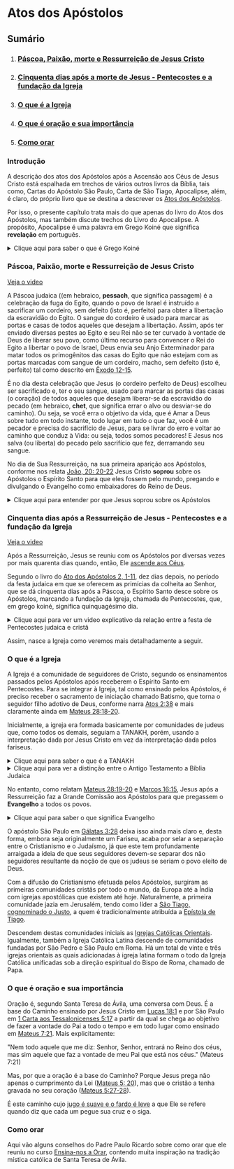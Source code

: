# Atos dos Apóstolos

## Sumário

1. ### [Páscoa, Paixão, morte e Ressurreição de Jesus Cristo](#páscoa-paixão-morte-e-ressurreição-de-jesus-cristo-1)

2. ### [Cinquenta dias após a morte de Jesus - Pentecostes e a fundação da Igreja](#cinquenta-dias-após-a-morte-de-jesus---pentecostes-e-a-fundação-da-igreja-1)

3. ### [O que é a Igreja](#o-que-é-a-igreja-1)

4. ### [O que é oração e sua importância](#o-que-é-oração-e-sua-importância-1)

5. ### [Como orar](#como-orar-1)


### Introdução

A descrição dos atos dos Apóstolos após a Ascensão aos Céus de Jesus Cristo está espalhada em trechos de vários outros livros da Bíblia, tais como, Cartas do Apóstolo São Paulo, Carta de São Tiago, Apocalipse, além, é claro, do próprio livro que se destina a descrever os [Atos dos Apóstolos](https://fatima.org.br/biblia-online/?book=atos-dos-apostolos).

Por isso, o presente capítulo trata mais do que apenas do livro do Atos dos Apóstolos, mas também discute trechos do Livro do Apocalipse.  A propósito, Apocalipse é uma palavra em Grego Koiné que significa **revelação** em português.

<details>
<summary> Clique aqui para saber o que é Grego Koiné </summary>
<p>Grego Koiné é um dialeto da língua grega falada na região de Israel na época dos Apóstolos e que servia como língua de comunicação entre os diversos povos que habitavam esta região durante a dominação do Império Romano.  Ela era utilizada tal como se usa o Inglês atualmente para permitir a comunicação entre pessoas que falam línguas muito diversas.
</p>
</details>

### Páscoa, Paixão, morte e Ressurreição de Jesus Cristo

[Veja o video](https://www.youtube.com/watch?v=bp71d1khmHI)

A Páscoa judaica ((em hebraico, **pessach**, que significa passagem) é a celebração da fuga do Egito, quando o povo de Israel é instruído a sacrificar um cordeiro, sem defeito (isto é, perfeito) para obter a libertação da escravidão do Egito.  O sangue do cordeiro é usado para marcar as portas e casas de todos aqueles que desejam a libertação.  Assim, após ter enviado diversas pestes ao Egito e seu Rei não se ter curvado à vontade de Deus de liberar seu povo, como último recurso para convencer o Rei do Egito a libertar o povo de Israel, Deus envia seu Anjo Exterminador para matar todos os primogênitos das casas do Egito que não estejam com as portas marcadas com sangue de um cordeiro, macho, sem defeito (isto é, perfeito) tal como descrito em [Êxodo 12-15](https://fatima.org.br/biblia-online/?book=exodo&chapter=12).

É no dia desta celebração que Jesus (o cordeiro perfeito de Deus) escolheu ser sacrificado e, ter o seu sangue, usado para marcar as portas das casas (o coração) de todos aqueles que desejam liberar-se da escravidão do pecado (em hebraico, **chet**, que significa errar o alvo ou desviar-se do caminho). Ou seja, se você erra o objetivo da vida, que é Amar a Deus sobre tudo em todo instante, todo lugar em tudo o que faz, você é um pecador e precisa do sacrifício de Jesus, para se livrar do erro e voltar ao caminho que conduz à Vida: ou seja, todos somos pecadores!  E Jesus nos salva (ou liberta) do pecado pelo sacrifício que fez, derramando seu sangue.

No dia de Sua Ressurreição, na sua primeira aparição aos Apóstolos, conforme nos relata [João, 20: 20-22](https://fatima.org.br/biblia-online/?book=sao-joao&chapter=20) Jesus Cristo **soprou** sobre os Apóstolos o Espírito Santo para que eles fossem pelo mundo, pregando e divulgando o Evangelho como embaixadores do Reino de Deus.

<details>
<summary> Clique aqui para entender por que Jesus soprou sobre os Apóstolos </summary>

<p>Observe que a palavra hebraica para Sopro é Ruach que é a mesma palavra usada para designar vento, respiração e espírito.  Assim, o sopro de Jesus (que é Deus) é entendido como o <i>Espírito Santo</i>.</p>
</details>

### Cinquenta dias após a Ressurreição de Jesus - Pentecostes e a fundação da Igreja

[Veja o video](https://www.youtube.com/watch?v=lM2CEPp3VU4)

Após a Ressurreição, Jesus se reuniu com os Apóstolos por diversas vezes por mais quarenta dias quando, então, Ele [ascende aos Céus](https://www.vaticannews.va/pt/feriados-liturgicos/ascensao-do-senhor.html).

Segundo o livro do [Ato dos Apóstolos 2, 1-11](https://fatima.org.br/biblia-online/?book=atos-dos-apostolos&chapter=2), dez dias depois, no período da festa judaica em que se oferecem as primícias da colheita ao Senhor, que se dá cinquenta dias após a Páscoa, o Espírito Santo desce sobre os Apóstolos, marcando a fundação da Igreja, chamada de Pentecostes, que, em grego koiné, significa quinquagésimo dia.

<details>
<summary>Clique aqui para ver um video explicativo da relação entre a festa de Pentecostes judaica e cristã</summary>

<p><a href="https://www.youtube.com/watch?v=44b8E7AWG-s">Pentecostes</a></p>

</details>

Assim, nasce a Igreja como veremos mais detalhadamente a seguir.

### O que é a Igreja

A Igreja é a comunidade de seguidores de Cristo, segundo os ensinamentos passados pelos Apóstolos após receberem o Espírito Santo em Pentecostes.  Para se integrar à Igreja, tal como ensinado pelos Apóstolos, é preciso receber o sacramento de iniciação chamado Batismo, que torna o seguidor filho adotivo de Deus, conforme narra [Atos 2:38](https://fatima.org.br/biblia-online/?book=atos-dos-apostolos&chapter=2) e mais claramente ainda em [Mateus 28:18-20](https://fatima.org.br/biblia-online/?book=sao-mateus&chapter=28).

Inicialmente, a igreja era formada basicamente por comunidades de judeus que, como todos os demais, seguiam a TANAKH, porém, usando a interpretação dada por Jesus Cristo em vez da interpretação dada pelos fariseus.

<details>
<summary>Clique aqui para saber o que é a TANAKH</summary>

<p>TANAKH é uma sigla que reúne as palavras hebraicas Torah, Nevi'im e Ketuvim.  Estas palavras designam, respectivamente, os livros que compõem a Lei ou Ensinamento de Moisés; as advertências dos Profetas, e os demais Escritos que compunham a Bíblia Judaica.
</p>
<br/>
</details>


<details>
<summary> Clique aqui para ver a distinção entre o Antigo Testamento a Bíblia Judaica</summary>

<p>A Bíblia judaica mais usada na época de Jesus era escrita em grego koiné denominada <a href="https://pt.wikipedia.org/wiki/Septuaginta">Septuaginta</a>.  Tratava-se de uma tradução para o grego koiné realizada por volta do século III a.C dos livros originalmente escritos em hebraico e aramaico acrescida de livros escritos até o século I a.C por comunidades judaicas da região de Alexandria, que falavam nativamente de grego koiné.  Estes livros contam a história e a revelação divina ocorrida entre o período anterior ao século III a.C e o período do Novo Testamento.</p>

<p>A partir do século I d.C, os rabinos judeus convencionaram a excluir da Bíblia Judaica todos os livros originalmente escritos em grego koiné.  Curiosamente, Lutero optou por seguir a tradição judaica em oposição à tradição apostólica e, por isso, atualmente, a Bíblia Protestante também não possui tais livros que são denominados pelas Igrejas Apostólicas de <a href="https://pt.wikipedia.org/wiki/Livros_deuterocan%C3%B4nicos">Deuterocanônicos</a>.</p>

</details>

No entanto, como relatam [Mateus 28:19-20](https://fatima.org.br/biblia-online/?book=sao-mateus&chapter=28) e [Marcos 16:15](https://fatima.org.br/biblia-online/?book=sao-marcos&chapter=16), Jesus após a Ressurreição faz a Grande Comissão aos Apóstolos para que pregassem o **Evangelho** a todos os povos.

<details>
<summary>Clique aqui para saber o que significa Evangelho</summary>

<p>Evangelho é uma palavra em grego koiné que significa <i>boa notícia</i></p>
</details>

O apóstolo São Paulo em [Gálatas 3:28](https://fatima.org.br/biblia-online/?book=galatas&chapter=3) deixa isso ainda mais claro e, desta forma, embora seja originalmente um Fariseu, acaba por selar a separação entre o Cristianismo e o Judaísmo, já que este tem profundamente arraigada a ideia de que seus seguidores devem-se separar dos não seguidores resultante da noção de que os judeus se seriam o povo eleito de Deus.

Com a difusão do Cristianismo efetuada pelos Apóstolos, surgiram as primeiras comunidades cristãs por todo o mundo, da Europa até a Índia com igrejas apostólicas que existem até hoje.  Naturalmente, a primeira comunidade jazia em Jerusalém, tendo como líder a [São Tiago, cognominado o Justo](https://pt.wikipedia.org/wiki/Tiago,_o_Justo#:~:text=Acredita%2Dse%20que%20ele%20seja,e%20esteve%20com%20Sim%C3%A3o%20Pedro.), a quem é tradicionalmente atribuída a [Epístola de Tiago](https://fatima.org.br/biblia-online/?book=sao-tiago).

Descendem destas comunidades iniciais as [Igrejas Católicas Orientais](https://fasbam.edu.br/2019/12/11/que-sao-as-igrejas-catolicas-orientais/).  Igualmente, também a Igreja Católica Latina descende de comunidades fundadas por São Pedro e São Paulo em Roma.  Há um total de vinte e três igrejas orientais as quais adicionadas à igreja latina formam o todo da Igreja Católica unificadas sob a direção espiritual do Bispo de Roma, chamado de Papa.

### O que é oração e sua importância

Oração é, segundo Santa Teresa de Ávila, uma conversa com Deus.  É a base do Caminho ensinado por Jesus Cristo em [Lucas 18:1](https://fatima.org.br/biblia-online/?book=sao-lucas&chapter=18) e por São Paulo em [1 Carta aos Tessalonicenses 5:17](https://fatima.org.br/biblia-online/?book=i-tessalonicenses&chapter=5) a partir da qual se chega ao objetivo de fazer a vontade do Pai a todo o tempo e em todo lugar como ensinado em [Mateus 7:21](https://fatima.org.br/biblia-online/?book=sao-mateus&chapter=7).  Mais explicitamente:

"Nem todo aquele que me diz: Senhor, Senhor, entrará no Reino dos céus, mas sim aquele que faz a vontade de meu Pai que está nos céus." (Mateus 7:21)

Mas, por que a oração é a base do Caminho?  Porque Jesus prega não apenas o cumprimento da Lei ([Mateus 5: 20](https://fatima.org.br/biblia-online/?book=sao-mateus&chapter=5)), mas que o cristão a tenha gravada no seu coração ([Mateus 5:27-28](https://fatima.org.br/biblia-online/?book=sao-mateus&chapter=5)).

É este caminho cujo [jugo é suave e o fardo é leve](https://fatima.org.br/biblia-online/?book=sao-mateus&chapter=11) a que Ele se refere quando diz que cada um pegue sua cruz e o siga.

### Como orar

Aqui vão alguns conselhos do Padre Paulo Ricardo sobre como orar que ele reuniu no curso [Ensina-nos a Orar](https://www.youtube.com/watch?v=vkZ4_6uETvg&list=PLHklNC5Otp0HxghO9_SouSr_fbuH7Ke18), contendo muita inspiração na tradição mística católica de Santa Teresa de Ávila.

